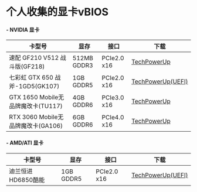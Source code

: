 # 个人收集的显卡vBIOS

#### - NVIDIA 显卡
|卡型号|显存|接口|下载|
|---|---|---|---|
|速配 GF210 V512 战斗版(GF218)|512MB GDDR3|PCIe2.0 x16|[TechPowerUp](https://www.techpowerup.com/vgabios/273514/273514)|
|七彩虹 GTX 650 战斧-1GD5(GK107)|1GB GDDR5|PCIe2.0 x16|[TechPowerUp(UEFI)](https://www.techpowerup.com/vgabios/273513/273513)|
|GTX 1650 Mobile无品牌魔改卡(TU117)|4GB GDDR6|PCIe3.0 x16|[TechPowerUp](https://www.techpowerup.com/vgabios/273515/273515)|
|RTX 3060 Mobile无品牌魔改卡(GA106)|6GB GDDR6|PCIe4.0 x16|[TechPowerUp](https://www.techpowerup.com/vgabios/272644/272644)|

#### - AMD/ATI 显卡
|卡型号|显存|接口|下载|
|---|---|---|---|
|迪兰恒进 HD6850酷能|1GB GDDR5|PCIe2.0 x16|[TechPowerUp(UEFI)](https://www.techpowerup.com/vgabios/272622/272622)|
